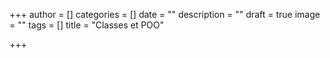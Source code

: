 +++
author = []
categories = []
date = ""
description = ""
draft = true
image = ""
tags = []
title = "Classes et POO"

+++

